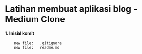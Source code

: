 # Latihan membuat aplikasi blog - Medium Clone


#### 1. Inisial komit

        new file:   .gitignore
        new file:   readme.md